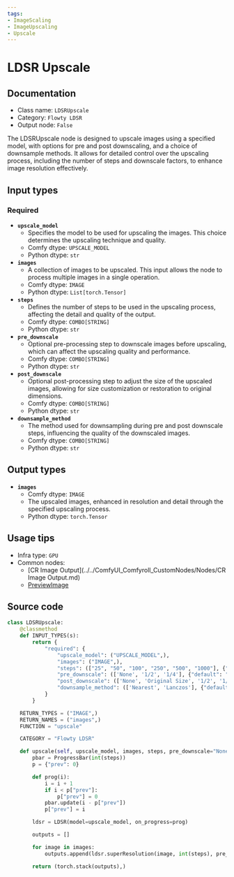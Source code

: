 ```yaml
---
tags:
- ImageScaling
- ImageUpscaling
- Upscale
---
```


# LDSR Upscale
## Documentation
- Class name: `LDSRUpscale`
- Category: `Flowty LDSR`
- Output node: `False`

The LDSRUpscale node is designed to upscale images using a specified model, with options for pre and post downscaling, and a choice of downsample methods. It allows for detailed control over the upscaling process, including the number of steps and downscale factors, to enhance image resolution effectively.
## Input types
### Required
- **`upscale_model`**
    - Specifies the model to be used for upscaling the images. This choice determines the upscaling technique and quality.
    - Comfy dtype: `UPSCALE_MODEL`
    - Python dtype: `str`
- **`images`**
    - A collection of images to be upscaled. This input allows the node to process multiple images in a single operation.
    - Comfy dtype: `IMAGE`
    - Python dtype: `List[torch.Tensor]`
- **`steps`**
    - Defines the number of steps to be used in the upscaling process, affecting the detail and quality of the output.
    - Comfy dtype: `COMBO[STRING]`
    - Python dtype: `str`
- **`pre_downscale`**
    - Optional pre-processing step to downscale images before upscaling, which can affect the upscaling quality and performance.
    - Comfy dtype: `COMBO[STRING]`
    - Python dtype: `str`
- **`post_downscale`**
    - Optional post-processing step to adjust the size of the upscaled images, allowing for size customization or restoration to original dimensions.
    - Comfy dtype: `COMBO[STRING]`
    - Python dtype: `str`
- **`downsample_method`**
    - The method used for downsampling during pre and post downscale steps, influencing the quality of the downscaled images.
    - Comfy dtype: `COMBO[STRING]`
    - Python dtype: `str`
## Output types
- **`images`**
    - Comfy dtype: `IMAGE`
    - The upscaled images, enhanced in resolution and detail through the specified upscaling process.
    - Python dtype: `torch.Tensor`
## Usage tips
- Infra type: `GPU`
- Common nodes:
    - [CR Image Output](../../ComfyUI_Comfyroll_CustomNodes/Nodes/CR Image Output.md)
    - [PreviewImage](../../Comfy/Nodes/PreviewImage.md)



## Source code
```python
class LDSRUpscale:
    @classmethod
    def INPUT_TYPES(s):
        return {
            "required": {
                "upscale_model": ("UPSCALE_MODEL",),
                "images": ("IMAGE",),
                "steps": (["25", "50", "100", "250", "500", "1000"], {"default": "100"}),
                "pre_downscale": (['None', '1/2', '1/4'], {"default": "None"}),
                "post_downscale": (['None', 'Original Size', '1/2', '1/4'], {"default": "None"}),
                "downsample_method": (['Nearest', 'Lanczos'], {"default": "Lanczos"}),
            }
        }

    RETURN_TYPES = ("IMAGE",)
    RETURN_NAMES = ("images",)
    FUNCTION = "upscale"

    CATEGORY = "Flowty LDSR"

    def upscale(self, upscale_model, images, steps, pre_downscale="None", post_downscale="None", downsample_method="Lanczos"):
        pbar = ProgressBar(int(steps))
        p = {"prev": 0}

        def prog(i):
            i = i + 1
            if i < p["prev"]:
                p["prev"] = 0
            pbar.update(i - p["prev"])
            p["prev"] = i

        ldsr = LDSR(model=upscale_model, on_progress=prog)

        outputs = []

        for image in images:
            outputs.append(ldsr.superResolution(image, int(steps), pre_downscale, post_downscale, downsample_method))

        return (torch.stack(outputs),)

```

